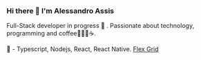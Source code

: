 ### Hi there 👋 I'm Alessandro Assis 

Full-Stack developer in progress 🚀 . Passionate about technology, programming and coffee💜👨‍💻☕.

💜 - Typescript, Nodejs, React, React Native.
[Flex Grid](https://www.linkedin.com/in/alessandro-a-8047a6175/)
